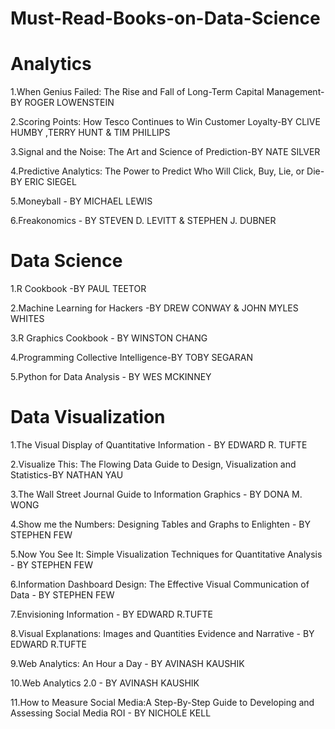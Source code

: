 # Must-Read-Books-on-Data-Science
# Analytics
1.When Genius Failed: The Rise and Fall of Long-Term Capital Management-BY ROGER LOWENSTEIN

2.Scoring Points: How Tesco Continues to Win Customer Loyalty-BY CLIVE HUMBY ,TERRY HUNT & TIM PHILLIPS

3.Signal and the Noise: The Art and Science of Prediction-BY NATE SILVER

4.Predictive Analytics: The Power to Predict Who Will Click, Buy, Lie, or Die-BY ERIC SIEGEL

5.Moneyball - BY MICHAEL LEWIS

6.Freakonomics - BY STEVEN D. LEVITT & STEPHEN J. DUBNER


# Data Science

1.R Cookbook -BY PAUL TEETOR

2.Machine Learning for Hackers -BY DREW CONWAY & JOHN MYLES WHITES

3.R Graphics Cookbook - BY WINSTON CHANG

4.Programming Collective Intelligence-BY TOBY SEGARAN

5.Python for Data Analysis - BY WES MCKINNEY


# Data Visualization

1.The Visual Display of Quantitative Information - BY EDWARD R. TUFTE

2.Visualize This: The Flowing Data Guide to Design, Visualization and Statistics-BY NATHAN YAU

3.The Wall Street Journal Guide to Information Graphics - BY DONA M. WONG

4.Show me the Numbers: Designing Tables and Graphs to Enlighten - BY STEPHEN FEW

5.Now You See It: Simple Visualization Techniques for Quantitative Analysis - BY STEPHEN FEW

6.Information Dashboard Design: The Effective Visual Communication of Data - BY STEPHEN FEW

7.Envisioning Information - BY EDWARD R.TUFTE

8.Visual Explanations: Images and Quantities Evidence and Narrative - BY EDWARD R.TUFTE

9.Web Analytics: An Hour a Day - BY AVINASH KAUSHIK

10.Web Analytics 2.0 - BY AVINASH KAUSHIK

11.How to Measure Social Media:A Step-By-Step Guide to Developing and Assessing Social Media ROI - BY NICHOLE KELL
